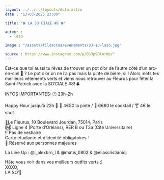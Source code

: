 ```yaml
---
layout: ../../../layouts/Actu.astro
date : "13-03-2025 23:00"

title: "🍀 LA SO’CIALE #8 🍀"

auteur :
  - laso

image : "/assets/fildactus/evenements/03-13-laso.jpg"

source : https://www.instagram.com/p/DG3p9DlorWp/"
---
```


Est-ce que toi aussi tu rêves de trouver un pot d’or de l’autre côté d’un arc-en-ciel 🌈 ? Le pot d’or on ne l’a pas mais la pinte de bière, si ! Alors mets tes meilleurs vêtements verts et viens nous retrouver au Fleurus pour fêter la Saint-Patrick avec la SO’CIALE #8! 🍀

INFOS IMPORTANTES: 🕑 20h-2h

Happy Hour jusqu’à 22h 🌟 🍻 4€50 la pinte / 🍹 6€90 le cocktail / 🍸 4€ le shot

📍Le Fleurus, 10 Boulevard Jourdan, 75014, Paris  
Ⓜ️ Ligne 4 (Porte d’Orléans), RER B ou T3a (Cité Universitaire)  
‼️ Pas de vestiaire  
Carte étudiante et d’identité obligatoires !  
🔞 Réservé aux personnes majeures

La Line Up : @l_alexbrn_l & @matis_0802 & @eliascristianidj

Hâte vous voir dans vos meilleurs outfits verts ;)  
XOXO,  
LA SO’💛